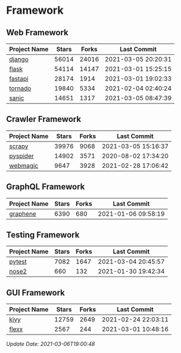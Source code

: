 # Framework

## Web Framework
| Project Name | Stars | Forks | Last Commit |
| ------------ | ----- | ----- | ----------- |
| [django](https://github.com/django/django) | 56014 | 24016 | 2021-03-05 20:20:31 |
| [flask](https://github.com/pallets/flask) | 54114 | 14147 | 2021-03-01 15:25:15 |
| [fastapi](https://github.com/tiangolo/fastapi) | 28174 | 1914 | 2021-03-01 19:02:33 |
| [tornado](https://github.com/tornadoweb/tornado) | 19840 | 5334 | 2021-02-04 02:40:24 |
| [sanic](https://github.com/sanic-org/sanic) | 14651 | 1317 | 2021-03-05 08:47:39 |

## Crawler Framework
| Project Name | Stars | Forks | Last Commit |
| ------------ | ----- | ----- | ----------- |
| [scrapy](https://github.com/scrapy/scrapy) | 39976 | 9068 | 2021-03-05 15:16:37 |
| [pyspider](https://github.com/binux/pyspider) | 14902 | 3571 | 2020-08-02 17:34:20 |
| [webmagic](https://github.com/code4craft/webmagic) | 9647 | 3928 | 2021-02-28 17:06:42 |

## GraphQL Framework
| Project Name | Stars | Forks | Last Commit |
| ------------ | ----- | ----- | ----------- |
| [graphene](https://github.com/graphql-python/graphene) | 6390 | 680 | 2021-01-06 09:58:19 |

## Testing Framework
| Project Name | Stars | Forks | Last Commit |
| ------------ | ----- | ----- | ----------- |
| [pytest](https://github.com/pytest-dev/pytest) | 7082 | 1647 | 2021-03-04 20:45:57 |
| [nose2](https://github.com/nose-devs/nose2) | 660 | 132 | 2021-01-30 19:42:34 |

## GUI Framework
| Project Name | Stars | Forks | Last Commit |
| ------------ | ----- | ----- | ----------- |
| [kivy](https://github.com/kivy/kivy) | 12759 | 2649 | 2021-02-24 22:03:11 |
| [flexx](https://github.com/flexxui/flexx) | 2567 | 244 | 2021-03-01 10:48:16 |

*Update Date: 2021-03-06T19:00:48*